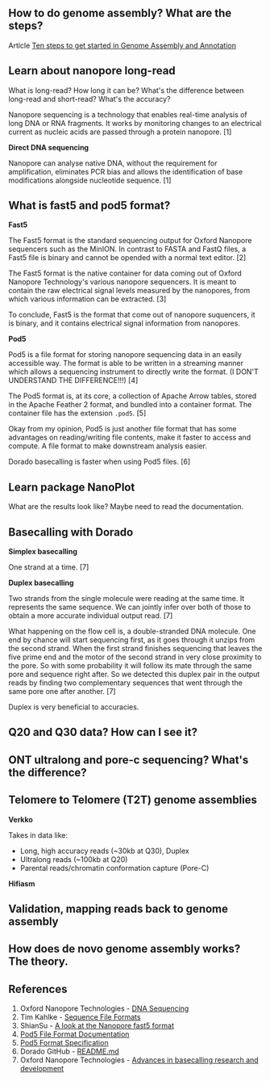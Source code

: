 ## How to do genome assembly? What are the steps?

Article [Ten steps to get started in Genome Assembly and Annotation](https://www.ncbi.nlm.nih.gov/pmc/articles/PMC5850084/) 

## Learn about nanopore long-read

What is long-read? How long it can be? What's the difference between long-read and short-read? What's the accuracy?

Nanopore sequencing is a technology that enables real-time analysis of long DNA or RNA fragments. It works by monitoring changes to an electrical current as nucleic acids are passed through a protein nanopore. [1]

__Direct DNA sequencing__

Nanopore can analyse native DNA, without the requirement for amplification, eliminates PCR bias and allows the identification of base modifications alongside nucleotide sequence. [1]

## What is fast5 and pod5 format?

__Fast5__

The Fast5 format is the standard sequencing output for Oxford Nanopore sequencers such as the MinION. In contrast to FASTA and FastQ files, a Fast5 file is binary and cannot be opended with a normal text editor. [2]

The Fast5 format is the native container for data coming out of Oxford Nanopore Technology's various nanopore sequencers. It is meant to contain the raw electrical signal levels measured by the nanopores, from which various information can be extracted. [3]

To conclude, Fast5 is the format that come out of nanopore suquencers, it is binary, and it contains electrical signal information from nanopores. 

__Pod5__

Pod5 is a file format for storing nanopore sequencing data in an easily accessible way. The format is able to be written in a streaming manner which allows a sequencing instrument to directly write the format. (I DON'T UNDERSTAND THE DIFFERENCE!!!) [4]

The Pod5 format is, at its core, a collection of Apache Arrow tables, stored in the Apache Feather 2 format, and bundled into a container format. The container file has the extension `.pod5`. [5]

Okay from my opinion, Pod5 is just another file format that has some advantages on reading/writing file contents, make it faster to access and compute. A file format to make downstream analysis easier. 

Dorado basecalling is faster when using Pod5 files. [6] 

## Learn package NanoPlot 

What are the results look like? Maybe need to read the documentation. 

## Basecalling with Dorado

__Simplex basecalling__

One strand at a time. [7]

__Duplex basecalling__

Two strands from the single molecule were reading at the same time. It represents the same sequence. We can jointly infer over both of those to obtain a more accurate individual output read. [7]

What happening on the flow cell is, a double-stranded DNA molecule. One end by chance will start sequencing first, as it goes through it unzips from the second strand. When the first strand finishes sequencing that leaves the five prime end and the motor of the second strand in very close proximity to the pore. So with some probability it will follow its mate through the same pore and sequence right after. So we detected this duplex pair in the output reads by finding two complementary sequences that went through the same pore one after another. [7]

Duplex is very beneficial to accuracies. 

## Q20 and Q30 data? How can I see it? 

## ONT ultralong and pore-c sequencing? What's the difference? 

## Telomere to Telomere (T2T) genome assemblies 

__Verkko__

Takes in data like:

* Long, high accuracy reads (~30kb at Q30), Duplex
* Ultralong reads (~100kb at Q20)
* Parental reads/chromatin conformation capture (Pore-C) 

__Hifiasm__ 




## Validation, mapping reads back to genome assembly 

## How does de novo genome assembly works? The theory. 


## References

1. Oxford Nanopore Technologies - [DNA Sequencing](https://nanoporetech.com/applications/dna-nanopore-sequencing) 
2. Tim Kahlke - [Sequence File Formats](https://timkahlke.github.io/LongRead_tutorials/APP_FORM.html) 
3. ShianSu - [A look at the Nanopore fast5 format](https://medium.com/@shiansu/a-look-at-the-nanopore-fast5-format-f711999e2ff6) 
4. [Pod5 File Format Documentation](https://pod5-file-format.readthedocs.io/en/latest/index.html)
5. [Pod5 Format Specification](https://pod5-file-format.readthedocs.io/en/latest/SPECIFICATION.html) 
6. Dorado GitHub - [README.md](https://github.com/nanoporetech/dorado) 
7. Oxford Nanopore Technologies - [Advances in basecalling research and development](https://www.youtube.com/watch?v=mnrk_5NhQUQ) 
